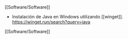 [[Software/Software]]

- Instalación de Java en Windows utilizando [[winget]].
	https://winget.run/search?query=java

[[Software/Software]]